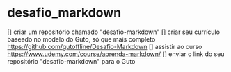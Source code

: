 # desafio_markdown

[] criar um repositório chamado "desafio-markdown"
[] criar seu currículo baseado no modelo do Guto, só que mais completo https://github.com/gutoffline/Desafio-Markdown
[] assistir ao curso https://www.udemy.com/course/aprenda-markdown/
[] enviar o link do seu repositório "desafio-markdown" para o Guto
